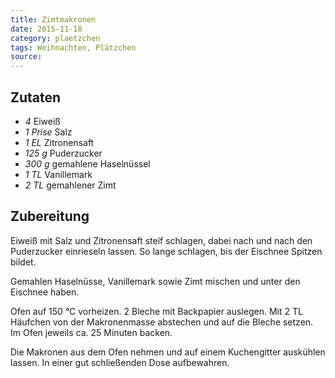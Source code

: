 ```yaml
---
title: Zimtmakronen
date: 2015-11-18
category: plaetzchen
tags: Weihnachten, Plätzchen
source: 
---
```

## Zutaten
- *4*  Eiweiß
- *1 Prise*  Salz
- *1 EL*  Zitronensaft
- *125 g*  Puderzucker
- *300 g*  gemahlene Haselnüssel
- *1 TL*  Vanillemark
- *2 TL*  gemahlener Zimt

## Zubereitung
Eiweiß mit Salz und Zitronensaft steif schlagen, dabei nach und nach den Puderzucker einrieseln lassen. So lange schlagen, bis der Eischnee Spitzen bildet. 

Gemahlen Haselnüsse, Vanillemark sowie Zimt mischen und unter den Eischnee haben. 

Ofen auf 150 °C vorheizen. 2 Bleche mit Backpapier auslegen. Mit 2 TL Häufchen von der Makronenmasse abstechen und auf die Bleche setzen. Im Ofen jeweils ca. 25 Minuten backen. 

Die Makronen aus dem Ofen nehmen und auf einem Kuchengitter auskühlen lassen. In einer gut schließenden Dose aufbewahren.
